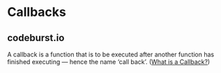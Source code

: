 # Callbacks

## codeburst.io

A callback is a function that is to be executed after another function has finished executing — hence the name ‘call back’. ([What is a Callback?](https://codeburst.io/javascript-what-the-heck-is-a-callback-aba4da2deced))
